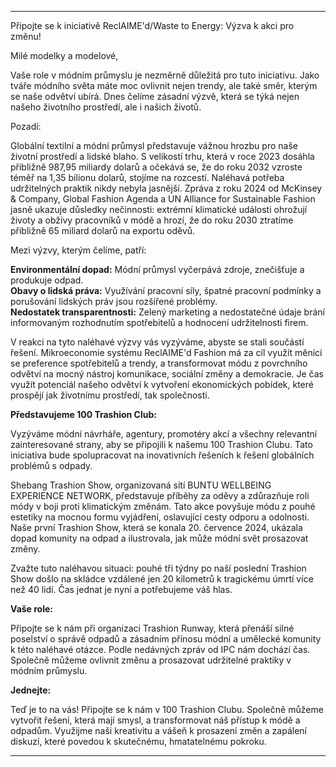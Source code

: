---

Připojte se k iniciativě ReclAIME'd/Waste to Energy: Výzva k akci pro změnu!

Milé modelky a modelové,

Vaše role v módním průmyslu je nezměrně důležitá pro tuto iniciativu. Jako tváře módního světa máte moc ovlivnit nejen trendy, ale také směr, kterým se naše odvětví ubírá. Dnes čelíme zásadní výzvě, která se týká nejen našeho životního prostředí, ale i našich životů.

Pozadí:

Globální textilní a módní průmysl představuje vážnou hrozbu pro naše životní prostředí a lidské blaho. S velikostí trhu, která v roce 2023 dosáhla přibližně 987,95 miliardy dolarů a očekává se, že do roku 2032 vzroste téměř na 1,35 bilionu dolarů, stojíme na rozcestí. Naléhavá potřeba udržitelných praktik nikdy nebyla jasnější. Zpráva z roku 2024 od McKinsey & Company, Global Fashion Agenda a UN Alliance for Sustainable Fashion jasně ukazuje důsledky nečinnosti: extrémní klimatické události ohrožují životy a obživy pracovníků v módě a hrozí, že do roku 2030 ztratíme přibližně 65 miliard dolarů na exportu oděvů.

Mezi výzvy, kterým čelíme, patří:

**Environmentální dopad:** Módní průmysl vyčerpává zdroje, znečišťuje a produkuje odpad.  
**Obavy o lidská práva:** Využívání pracovní síly, špatné pracovní podmínky a porušování lidských práv jsou rozšířené problémy.  
**Nedostatek transparentnosti:** Zelený marketing a nedostatečné údaje brání informovaným rozhodnutím spotřebitelů a hodnocení udržitelnosti firem.  

V reakci na tyto naléhavé výzvy vás vyzýváme, abyste se stali součástí řešení. Mikroeconomie systému ReclAIME'd Fashion má za cíl využít měnící se preference spotřebitelů a trendy, a transformovat módu z povrchního odvětví na mocný nástroj komunikace, sociální změny a demokracie. Je čas využít potenciál našeho odvětví k vytvoření ekonomických pobídek, které prospějí jak životnímu prostředí, tak společnosti.

**Představujeme 100 Trashion Club:**

Vyzýváme módní návrháře, agentury, promotéry akcí a všechny relevantní zainteresované strany, aby se připojili k našemu 100 Trashion Clubu. Tato iniciativa bude spolupracovat na inovativních řešeních k řešení globálních problémů s odpady.

Shebang Trashion Show, organizovaná sítí BUNTU WELLBEING EXPERIENCE NETWORK, představuje příběhy za oděvy a zdůrazňuje roli módy v boji proti klimatickým změnám. Tato akce povyšuje módu z pouhé estetiky na mocnou formu vyjádření, oslavující cesty odporu a odolnosti. Naše první Trashion Show, která se konala 20. července 2024, ukázala dopad komunity na odpad a ilustrovala, jak může módní svět prosazovat změny.

Zvažte tuto naléhavou situaci: pouhé tři týdny po naší poslední Trashion Show došlo na skládce vzdálené jen 20 kilometrů k tragickému úmrtí více než 40 lidí. Čas jednat je nyní a potřebujeme váš hlas.

**Vaše role:**

Připojte se k nám při organizaci Trashion Runway, která přenáší silné poselství o správě odpadů a zásadním přínosu módní a umělecké komunity k této naléhavé otázce. Podle nedávných zpráv od IPC nám dochází čas. Společně můžeme ovlivnit změnu a prosazovat udržitelné praktiky v módním průmyslu.

**Jednejte:**

Teď je to na vás! Připojte se k nám v 100 Trashion Clubu. Společně můžeme vytvořit řešení, která mají smysl, a transformovat náš přístup k módě a odpadům. Využijme naši kreativitu a vášeň k prosazení změn a zapálení diskuzí, které povedou k skutečnému, hmatatelnému pokroku.

---